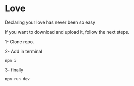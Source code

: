 # Love

Declaring your love has never been so easy

If you want to download and upload it, follow the next steps.

1- Clone repo.

2- Add in terminal

``` npm i ```

3- finally

``` npm run dev ```
